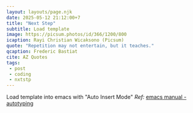 ```yaml
---
layout: layouts/page.njk
date: 2025-05-12 21:12:00+7
title: "Next Step"
subtitle: Load template
image: https://picsum.photos/id/366/1200/800
icaption: Rayi Christian Wicaksono (Picsum)
quote: "Repetition may not entertain, but it teaches."
qcaption: Frederic Bastiat
cite: AZ Quotes
tags: 
 - post
 - coding
 - nxtstp
---
```

Load template into emacs with "Auto Insert Mode"
*Ref:* [emacs manual - autotyping](https://www.gnu.org/software/emacs/manual/html_mono/autotype.html)
